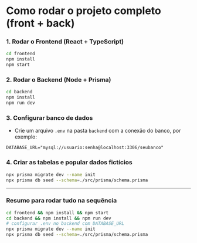 # Como rodar o projeto completo (front + back)

### 1. Rodar o Frontend (React + TypeScript)
```bash
cd frontend
npm install
npm start
````

### 2. Rodar o Backend (Node + Prisma)

```bash
cd backend
npm install        
npm run dev        
```

### 3. Configurar banco de dados

* Crie um arquivo `.env` na pasta `backend` com a conexão do banco, por exemplo:

```
DATABASE_URL="mysql://usuario:senha@localhost:3306/seubanco"
```

### 4. Criar as tabelas e popular dados fictícios

```bash
npx prisma migrate dev --name init  
npx prisma db seed --schema=./src/prisma/schema.prisma
```


---

### Resumo para rodar tudo na sequência

```bash
cd frontend && npm install && npm start
cd backend && npm install && npm run dev
# configurar .env no backend com DATABASE_URL
npx prisma migrate dev --name init
npx prisma db seed --schema=./src/prisma/schema.prisma
```
